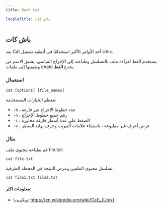 ```yaml
---
title: Bash Cat

localeTitle: باش كات
---
```

## باش كات

يعد Cat أحد الأوامر الأكثر استخدامًا في أنظمة تشغيل Unix.

يستخدم القط لقراءة ملف بالتسلسل وطباعته إلى الإخراج القياسي. يشتق الاسم من وظيفتها إلى ملفات enate يخدع **القط.**

### استعمال

 `cat [options] [file_names] 
` 

معظم الخيارات المستخدمة:

*   `-b` ، عدد خطوط الإخراج غير فارغة
*   `-n` ، رقم جميع خطوط الإخراج
*   `-s` ، الضغط على عدة أسطر فارغة مجاورة
*   `-v` ، عرض أحرف غير مطبوعة ، باستثناء علامات التبويب وحرف نهاية السطر

### مثال

قم بطباعة محتوى ملف file.txt:

 `cat file.txt 
` 

تسلسل محتوى الملفين وعرض النتيجة في المحطة الطرفية:

 `cat file1.txt file2.txt 
` 

#### معلومات اكثر:

*   ويكيبيديا: https://en.wikipedia.org/wiki/Cat\_(Unix)
